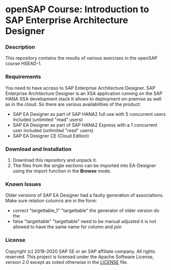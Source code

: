 # openSAP Course: Introduction to SAP Enterprise Architecture Designer

### Description
This repository contains the results of various exercises in the openSAP course HSEAD-1.

### Requirements
You need to have access to SAP Enterprise Architecture Designer. SAP Enterprise Architecture Designer is an XSA application running on the SAP HANA XSA development stack
It allows to deployment on-premise as well as in the cloud. So there are various availabilities of the product:
- SAP EA Designer as part of SAP HANA2 full use with 5 concurrent users included (unlimited "read" users)
- SAP EA Designer as part of SAP HANA2 Express with a 1 concurrent user included (unlimited "read" users)
- SAP EA Designer CE (Cloud Edition) 

### Download and Installation
1. Download this repository and unpack it.
1. The files from the single sections can be imported into EA-Designer using the import function in the **Browse** mode.

### Known Issues
Older versions of SAP EA Designer had a faulty generation of associations. Make sure relation columns are in the form:
 - correct  "targettable_1" "targettable"   the generator of older version do the 
 - false  "targettable"   "targettable"   need to be manual adjusted
it is not allowed to have the same name for column and join

### License
Copyright (c) 2018-2020 SAP SE or an SAP affiliate company. All rights reserved. This project is licensed under the Apache Software License, version 2.0 except as noted otherwise in the [LICENSE](LICENSES/Apache-2.0.txt) file.

